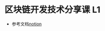 # 区块链开发技术分享课 L1

- 参考文档[notion](https://www.notion.so/ICP-Motoko-Basics-e35b40358854426daf33da4d6be35fe4)

